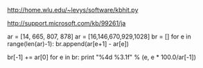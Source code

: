 
http://home.wlu.edu/~levys/software/kbhit.py

http://support.microsoft.com/kb/99261/ja

ar = [14, 665, 807, 878]
ar = [16,146,670,929,1028]
br = []
for e in range(len(ar)-1):
	br.append(ar[e+1] - ar[e])

br[-1] += ar[0]
for e in br: print "%4d  %3.1f" % (e, e * 100.0/ar[-1])

